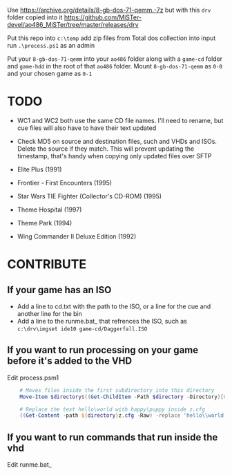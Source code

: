 Use https://archive.org/details/8-gb-dos-71-qemm.-7z but with this `drv` folder copied into it https://github.com/MiSTer-devel/ao486_MiSTer/tree/master/releases/drv

Put this repo into `c:\temp` add zip files from Total dos collection into input run `.\process.ps1` as an admin

Put your `8-gb-dos-71-qemm` into your `ao486` folder along with a `game-cd` folder and `game-hdd` in the root of that `ao486` folder. Mount `8-gb-dos-71-qemm` as `0-0` and your chosen game as `0-1`

# TODO
* WC1 and WC2 both use the same CD file names. I'll need to rename, but cue files will also have to have their text updated
* Check MD5 on source and destination files, such and VHDs and ISOs. Delete the source if they match. This will prevent updating the timestamp, that's handy when copying only updated files over SFTP

* Elite Plus (1991)
* Frontier - First Encounters (1995)
* Star Wars TIE Fighter (Collector's CD-ROM) (1995)
* Theme Hospital (1997)
* Theme Park (1994)
* Wing Commander II Deluxe Edition (1992)

# CONTRIBUTE
## If your game has an ISO
* Add a line to cd.txt with the path to the ISO, or a line for the cue and another line for the bin
* Add a line to the runme.bat_ that refrences the ISO, such as `c:\drv\imgset ide10 game-cd/Daggerfall.ISO`
## If you want to run processing on your game before it's added to the VHD
Edit process.psm1
``` powershell
    # Moves files inside the first subdirectory into this directory
    Move-Item $directory$((Get-ChildItem -Path $directory -Directory)[0].Name)"\*" $directory

    # Replace the text hello\world with happy\puppy inside z.cfg
    ((Get-Content -path ${directory}z.cfg -Raw) -replace 'hello\\world','happy\puppy') | Set-Content -Path ${directory}z.cfg
```
## If you want to run commands that run inside the vhd
Edit runme.bat_